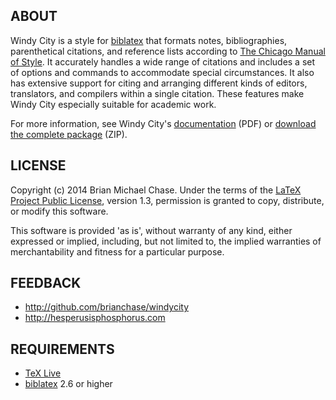 ## ABOUT

Windy City is a style for [biblatex](http://www.ctan.org/pkg/biblatex)
that formats notes, bibliographies, parenthetical citations, and
reference lists according to [The Chicago Manual of
Style](http://www.chicagomanualofstyle.org/home.html). It accurately
handles a wide range of citations and includes a set of options and
commands to accommodate special circumstances. It also has extensive
support for citing and arranging different kinds of editors,
translators, and compilers within a single citation. These features
make Windy City especially suitable for academic work.

For more information, see Windy City's
[documentation](http://hesperusisphosphorus.com/projects/windycity.pdf
"windycity.pdf") (PDF) or [download the complete
package](http://hesperusisphosphorus.com/projects/windycity.zip
"windycity.zip") (ZIP).

## LICENSE

Copyright (c) 2014 Brian Michael Chase. Under the terms of the [LaTeX
Project Public License](http://www.latex-project.org/lppl.txt),
version 1.3, permission is granted to copy, distribute, or modify this
software.

This software is provided 'as is', without warranty of any kind,
either expressed or implied, including, but not limited to, the
implied warranties of merchantability and fitness for a particular
purpose.

## FEEDBACK

* http://github.com/brianchase/windycity
* http://hesperusisphosphorus.com

## REQUIREMENTS

* [TeX Live](http://www.tug.org/texlive "TeX Live")
* [biblatex](http://www.ctan.org/pkg/biblatex "biblatex") 2.6 or higher

